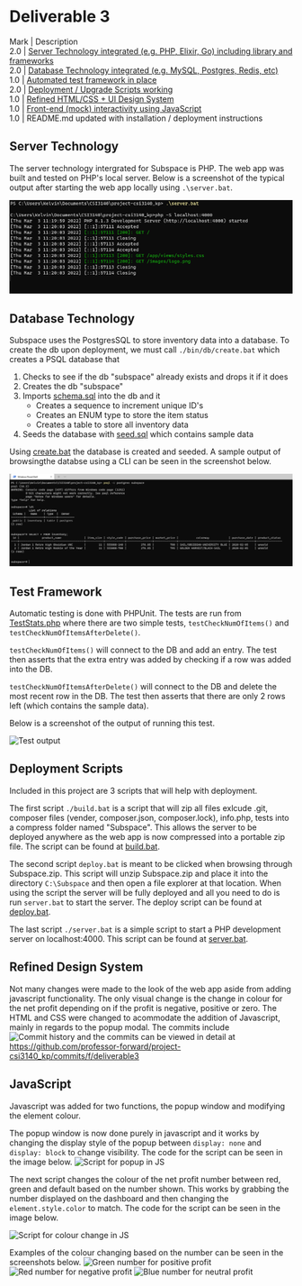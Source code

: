 # Deliverable 3

Mark | Description <br>
2.0  | [Server Technology integrated (e.g. PHP, Elixir, Go) including library and frameworks](#server-technology) <br>
2.0  | [Database Technology integrated (e.g. MySQL, Postgres, Redis, etc)](#database-technology) <br>
1.0  | [Automated test framework in place](#test-framework) <br>
2.0  | [Deployment / Upgrade Scripts working](#deployment-scripts) <br>
1.0  | [Refined HTML/CSS + UI Design System](#refined-design-system) <br>
1.0  | [Front-end (mock) interactivity using JavaScript](#javascript) <br>
1.0  | README.md updated with installation / deployment instructions <br>

## Server Technology

The server technology intergrated for Subspace is PHP. The web app was built and tested on PHP's local server. Below is a screenshot of the typical output after starting the
web app locally using ```.\server.bat```.

![Server output](../images/server.png)

## Database Technology

Subspace uses the PostgresSQL to store inventory data into a database. To create the db upon deployment, we must call ```./bin/db/create.bat``` which creates a PSQL database that <br>
1. Checks to see if the db "subspace" already exists and drops it if it does 
2. Creates the db "subspace" 
3. Imports [schema.sql](../db/schema.sql) into the db and it 
   - Creates a sequence to increment unique ID's
   - Creates an ENUM type to store the item status 
   - Creates a table to store all inventory data 
4. Seeds the database with [seed.sql](../db/seed.sql) which contains sample data <br>

Using [create.bat](../bin/db/create.bat) the database is created and seeded. A sample output of browsingthe databse using a CLI can be seen in the screenshot below.

![Database output](../images/db.png)

## Test Framework

Automatic testing is done with PHPUnit. The tests are run from [TestStats.php](../tests/StatsTest.php) where there are two simple tests, ```testCheckNumOfItems()``` and 
```testCheckNumOfItemsAfterDelete()```. <br>

```testCheckNumOfItems()``` will connect to the DB and add an entry. The test then asserts that the extra entry was added by checking if a row was added into the DB. <br>

```testCheckNumOfItemsAfterDelete()``` will connect to the DB and delete the most recent row in the DB. The test then asserts that there are only 2 rows left (which contains the sample data).<br>

Below is a screenshot of the output of running this test.

![Test output](../images/testoutput.png)

## Deployment Scripts

Included in this project are 3 scripts that will help with deployment. 

The first script ```./build.bat``` is a script that will zip all files exlcude .git, composer files (vender, composer.json, composer.lock), info.php, tests into a compress folder named "Subspace". This allows the server to be deployed anywhere as the web app is now compressed into a portable zip file. The script can be found at [build.bat](../build.bat).<br>

The second script ```deploy.bat``` is meant to be clicked when browsing through Subspace.zip. This script will unzip Subspace.zip and place it into the directory ```C:\Subspace``` and then open a file explorer at that location. When using the script the server will be fully deployed and all you need to do is run ```server.bat``` to start the server. The deploy script can be found at [deploy.bat](../deploy.bat). <br>

The last script ```./server.bat``` is a simple script to start a PHP development server on localhost:4000. This script can be found at [server.bat](../server.bat).

## Refined Design System

Not many changes were made to the look of the web app aside from adding javascript functionality. The only visual change is the change in colour for the net profit depending on 
if the profit is negative, positive or zero. The HTML and CSS were changed to acommodate the addition of Javascript, mainly in regards to the popup modal. The commits include
![Commit history](../images/commitlog.png)
and the commits can be viewed in detail at https://github.com/professor-forward/project-csi3140_kp/commits/f/deliverable3

## JavaScript

Javascript was added for two functions, the popup window and modifying the element colour.

The popup window is now done purely in javascript and it works by changing the display style of the popup between ```display: none``` and ```display: block``` to change visibility.
The code for the script can be seen in the image below.
![Script for popup in JS](../images/popupjs.png)

The next script changes the colour of the net profit number between red, green and default based on the number shown. This works by grabbing the number displayed on the dashboard and then changing the ```element.style.color``` to match. The code for the script can be seen in the image below.

![Script for colour change in JS](../images/colourjs.PNG)

Examples of the colour changing based on the number can be seen in the screenshots below.
![Green number for positive profit](../images/positivegreen.png)
![Red number for negative profit](../images/negativered.png)
![Blue number for neutral profit](../images/neutralblue.png)
